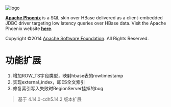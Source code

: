<!--
Licensed to the Apache Software Foundation (ASF) under one or more
contributor license agreements.  See the NOTICE file distributed with
this work for additional information regarding copyright ownership.
The ASF licenses this file to You under the Apache License, Version 2.0
(the "License"); you may not use this file except in compliance with
the License.  You may obtain a copy of the License at

http://www.apache.org/licenses/LICENSE-2.0

Unless required by applicable law or agreed to in writing, software
distributed under the License is distributed on an "AS IS" BASIS,
WITHOUT WARRANTIES OR CONDITIONS OF ANY KIND, either express or implied.
See the License for the specific language governing permissions and
limitations under the License.
-->

![logo](https://images.gitee.com/uploads/images/2019/1220/152427_0f6f839f_623111.png)

<b>[Apache Phoenix](http://phoenix.apache.org/)</b> is a SQL skin over HBase delivered as a client-embedded JDBC driver targeting low latency queries over HBase data. Visit the Apache Phoenix website <b>[here](http://phoenix.apache.org/)</b>.

Copyright ©2014 [Apache Software Foundation](http://www.apache.org/). All Rights Reserved. 

# 功能扩展
1. 增加ROW_TS字段类型，映射hbase表的rowtimestamp
2. 实现external_index，即ES全文索引
3. 修复索引写入失败时RegionServer挂掉的bug
> 基于 4.14.0-cdh5.14.2 版本扩展
